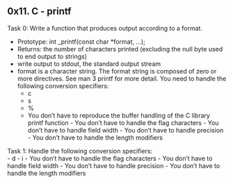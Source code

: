 ## 0x11. C - printf

Task 0:  Write a function that produces output according to a format.  
* Prototype: int _printf(const char *format, ...);
* Returns: the number of characters printed (excluding the null byte used to end output to strings)
* write output to stdout, the standard output stream
* format is a character string. The format string is composed of zero or more directives. See man 3 printf for more detail. You need to handle the following conversion specifiers: 
  * c
  * s
  * %
  * You don’t have to reproduce the buffer handling of the C library printf function
		- You don’t have to handle the flag characters
		- You don’t have to handle field width
		- You don’t have to handle precision
		- You don’t have to handle the length modifiers

Task 1:  Handle the following conversion specifiers:  
		- d
		- i
		- You don’t have to handle the flag characters
		- You don’t have to handle field width
		- You don’t have to handle precision
		- You don’t have to handle the length modifiers

